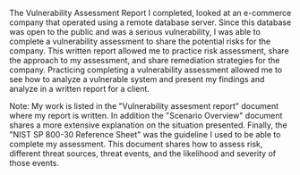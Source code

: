The Vulnerability Assessment Report I completed, looked at an e-commerce company that operated using a remote database server. Since this database was open to the public and was a serious vulnerability, I was able to complete a vulnerability assessment to share the potential risks for the company. This written report allowed me to practice risk assessment, share the approach to my assessment, and share remediation strategies for the company. Practicing completing a vulnerability assessment allowed me to see how to analyze a vulnerable system and present my findings and analyze in a written report for a client.

Note: My work is listed in the "Vulnerability assesment report" document where my report is written. In addition the "Scenario Overview" document shares a more extensive explanation on the situation presented. Finally, the "NIST SP 800-30 Reference Sheet" was the guideline I used to be able to complete my assessment. This document shares how to assess risk, different threat sources, threat events, and the likelihood and severity of those events. 
 
